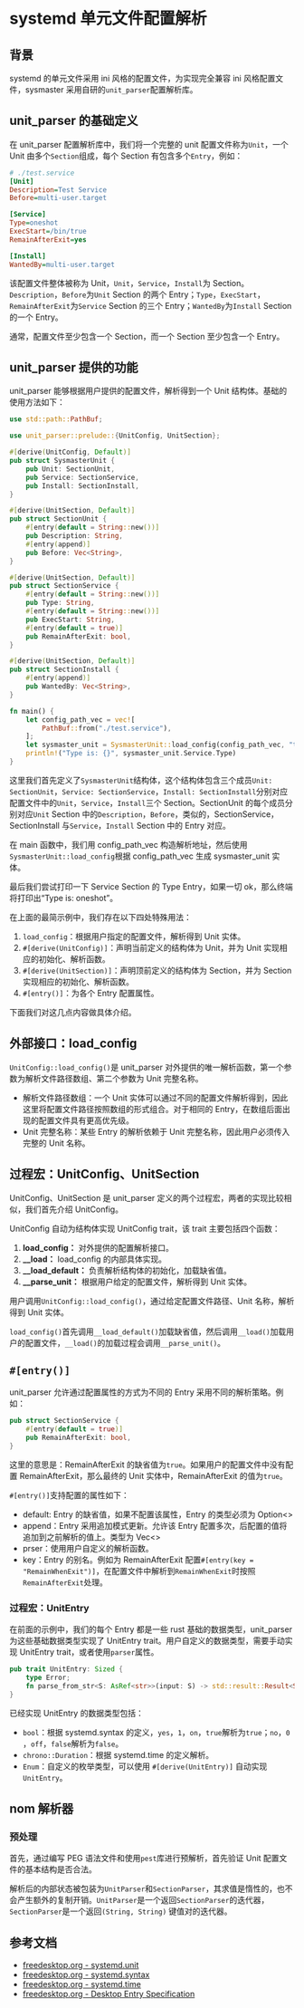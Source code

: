 # systemd 单元文件配置解析

## 背景

systemd 的单元文件采用 ini 风格的配置文件，为实现完全兼容 ini 风格配置文件，sysmaster 采用自研的`unit_parser`配置解析库。

## unit_parser 的基础定义

在 unit_parser 配置解析库中，我们将一个完整的 unit 配置文件称为`Unit`，一个 Unit 由多个`Section`组成，每个 Section 有包含多个`Entry`，例如：

```ini
# ./test.service
[Unit]
Description=Test Service
Before=multi-user.target

[Service]
Type=oneshot
ExecStart=/bin/true
RemainAfterExit=yes

[Install]
WantedBy=multi-user.target
```

该配置文件整体被称为 Unit，`Unit`，`Service`，`Install`为 Section。`Description`，`Before`为`Unit` Section 的两个 Entry；`Type`，`ExecStart`，`RemainAfterExit`为`Service` Section 的三个 Entry；`WantedBy`为`Install` Section 的一个 Entry。

通常，配置文件至少包含一个 Section，而一个 Section 至少包含一个 Entry。

## unit_parser 提供的功能

unit_parser 能够根据用户提供的配置文件，解析得到一个 Unit 结构体。基础的使用方法如下：

```rs
use std::path::PathBuf;

use unit_parser::prelude::{UnitConfig, UnitSection};

#[derive(UnitConfig, Default)]
pub struct SysmasterUnit {
    pub Unit: SectionUnit,
    pub Service: SectionService,
    pub Install: SectionInstall,
}

#[derive(UnitSection, Default)]
pub struct SectionUnit {
    #[entry(default = String::new())]
    pub Description: String,
    #[entry(append)]
    pub Before: Vec<String>,
}

#[derive(UnitSection, Default)]
pub struct SectionService {
    #[entry(default = String::new())]
    pub Type: String,
    #[entry(default = String::new())]
    pub ExecStart: String,
    #[entry(default = true)]
    pub RemainAfterExit: bool,
}

#[derive(UnitSection, Default)]
pub struct SectionInstall {
    #[entry(append)]
    pub WantedBy: Vec<String>,
}

fn main() {
    let config_path_vec = vec![
        PathBuf::from("./test.service"),
    ];
    let sysmaster_unit = SysmasterUnit::load_config(config_path_vec, "test.service").unwrap();
    println!("Type is: {}", sysmaster_unit.Service.Type)
}
```

这里我们首先定义了`SysmasterUnit`结构体，这个结构体包含三个成员`Unit: SectionUnit`，`Service: SectionService`，`Install: SectionInstall`分别对应配置文件中的`Unit`，`Service`，`Install`三个 Section。SectionUnit 的每个成员分别对应`Unit` Section 中的`Description`，`Before`，类似的，SectionService，SectionInstall 与`Service`，`Install` Section 中的 Entry 对应。

在 main 函数中，我们用 config_path_vec 构造解析地址，然后使用`SysmasterUnit::load_config`根据 config_path_vec 生成 sysmaster_unit 实体。

最后我们尝试打印一下 Service Section 的 Type Entry，如果一切 ok，那么终端将打印出“Type is: oneshot”。

在上面的最简示例中，我们存在以下四处特殊用法：

1. `load_config`：根据用户指定的配置文件，解析得到 Unit 实体。
2. `#[derive(UnitConfig)]`：声明当前定义的结构体为 Unit，并为 Unit 实现相应的初始化、解析函数。
3. `#[derive(UnitSection)]`：声明顶前定义的结构体为 Section，并为 Section 实现相应的初始化、解析函数。
4. `#[entry()]`：为各个 Entry 配置属性。

下面我们对这几点内容做具体介绍。

## 外部接口：load_config

`UnitConfig::load_config()`是 unit_parser 对外提供的唯一解析函数，第一个参数为解析文件路径数组、第二个参数为 Unit 完整名称。

- 解析文件路径数组：一个 Unit 实体可以通过不同的配置文件解析得到，因此这里将配置文件路径按照数组的形式组合。对于相同的 Entry，在数组后面出现的配置文件具有更高优先级。
- Unit 完整名称：某些 Entry 的解析依赖于 Unit 完整名称，因此用户必须传入完整的 Unit 名称。

## 过程宏：UnitConfig、UnitSection

UnitConfig、UnitSection 是 unit_parser 定义的两个过程宏，两者的实现比较相似，我们首先介绍 UnitConfig。

UnitConfig 自动为结构体实现 UnitConfig trait，该 trait 主要包括四个函数：

1. **load_config：** 对外提供的配置解析接口。
2. **\_\_load：** load_config 的内部具体实现。
3. **\_\_load_default：** 负责解析结构体的初始化，加载缺省值。
4. **\_\_parse_unit：** 根据用户给定的配置文件，解析得到 Unit 实体。

用户调用`UnitConfig::load_config()`，通过给定配置文件路径、Unit 名称，解析得到 Unit 实体。

`load_config()`首先调用`__load_default()`加载缺省值，然后调用`__load()`加载用户的配置文件，`__load()`的加载过程会调用`__parse_unit()`。

## `#[entry()]`

unit_parser 允许通过配置属性的方式为不同的 Entry 采用不同的解析策略。例如：

```rs
pub struct SectionService {
    #[entry(default = true)]
    pub RemainAfterExit: bool,
}
```

这里的意思是：RemainAfterExit 的缺省值为`true`。如果用户的配置文件中没有配置 RemainAfterExit，那么最终的 Unit 实体中，RemainAfterExit 的值为`true`。

`#[entry()]`支持配置的属性如下：

- default: Entry 的缺省值，如果不配置该属性，Entry 的类型必须为 Option<>
- append：Entry 采用追加模式更新。允许该 Entry 配置多次，后配置的值将追加到之前解析的值上。类型为 Vec<>
- prser：使用用户自定义的解析函数。
- key：Entry 的别名。例如为 RemainAfterExit 配置`#[entry(key = "RemainWhenExit")]`，在配置文件中解析到`RemainWhenExit`时按照`RemainAfterExit`处理。

### 过程宏：UnitEntry

在前面的示例中，我们的每个 Entry 都是一些 rust 基础的数据类型，unit_parser 为这些基础数据类型实现了 UnitEntry trait。用户自定义的数据类型，需要手动实现 UnitEntry trait，或者使用`parser`属性。

```rs
pub trait UnitEntry: Sized {
    type Error;
    fn parse_from_str<S: AsRef<str>>(input: S) -> std::result::Result<Self, Self::Error>;
}
```

已经实现 UnitEntry 的数据类型包括：

- ​`bool`​​​：根据 systemd.syntax 的定义，`yes`​​​，`1`​​​，`on`​​​，`true`解析为`true`​；​`no`​​​，`0`​​​，`off`​​​，`false`​​​ 解析为`false`​​​。
- ​`chrono::Duration`​​​：根据 systemd.time 的定义解析。
- ​`Enum`​​：自定义的枚举类型，可以使用 `#[derive(UnitEntry)]`​​ 自动实现 `UnitEntry`​​。

## nom 解析器

### 预处理

首先，通过编写 PEG 语法文件和使用`pest`​​ 库进行预解析，首先验证 Unit 配置文件的基本结构是否合法。

解析后的内部状态被包装为`UnitParser`​​ 和`SectionParser`​​，其求值是惰性的，也不会产生额外的复制开销。`UnitParser`​​ 是一个返回`SectionParser`​​ 的迭代器，`SectionParser`​​ 是一个返回`(String, String)`​​ 键值对的迭代器。

## 参考文档

- [freedesktop.org - systemd.unit](https://www.freedesktop.org/software/systemd/man/systemd.unit.html "systemd.unit")
- [freedesktop.org - systemd.syntax](https://www.freedesktop.org/software/systemd/man/systemd.syntax.html# "systemd.syntax")
- [freedesktop.org - systemd.time](https://www.freedesktop.org/software/systemd/man/systemd.time.html# "systemd.time")
- [freedesktop.org - Desktop Entry Specification](https://specifications.freedesktop.org/desktop-entry-spec/desktop-entry-spec-latest.html#recognized-keys "Desktop Entry Specification")

‍
